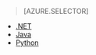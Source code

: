 > [AZURE.SELECTOR]
- [.NET](/documentation/articles/storage-dotnet-how-to-use-files/)
- [Java](/documentation/articles/storage-java-how-to-use-file-storage/)
- [Python](/documentation/articles/storage-python-how-to-use-file-storage/)

<!---HONumber=Mooncake_0405_2016-->